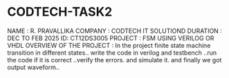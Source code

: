 # CODTECH-TASK2
NAME : R. PRAVALLIKA
COMPANY : CODTECH IT SOLUTIOND
DURATION : DEC TO FEB 2025
ID: CT12DS3005
 PROJECT : FSM USING VERILOG OR VHDL
 OVERVIEW OF THE PROJECT : In the project finite state machine transition in different states.. write the code in verilog and testbench ..run the code if it is correct ..verify the errors. and simulate it. and finally we got output waveform..
